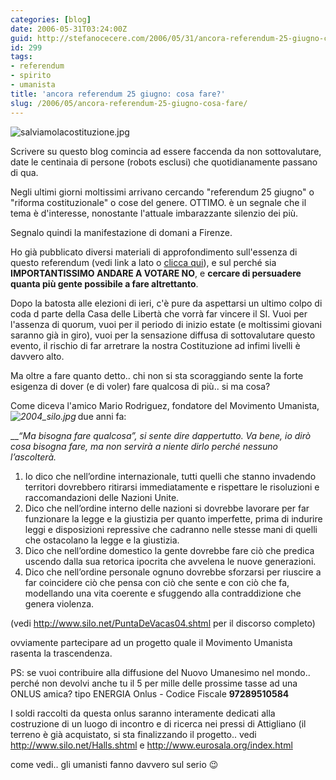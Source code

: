 ```yaml
---
categories: [blog]
date: 2006-05-31T03:24:00Z
guid: http://stefanocecere.com/2006/05/31/ancora-referendum-25-giugno-cosa-fare/
id: 299
tags:
- referendum
- spirito
- umanista
title: 'ancora referendum 25 giugno: cosa fare?'
slug: /2006/05/ancora-referendum-25-giugno-cosa-fare/
---
```


<img id="image297" alt="salviamolacostituzione.jpg" src="http://stefanocecere.com/wp-content/uploads/sites/3/2006/05/salviamolacostituzione.jpg" />

Scrivere su questo blog comincia ad essere faccenda da non sottovalutare, date le centinaia di persone (robots esclusi) che quotidianamente passano di qua.

Negli ultimi giorni moltissimi arrivano cercando "referendum 25 giugno" o "riforma costituzionale" o cose del genere. OTTIMO. è un segnale che il tema è d'interesse, nonostante l'attuale imbarazzante silenzio dei più.

Segnalo quindi la manifestazione di domani a Firenze.

Ho già pubblicato diversi materiali di approfondimento sull'essenza di questo referendum (vedi link a lato o [clicca qui](http://stefanocecere.com/2006/05/27/referendum-25-giugno-google-ruby-on-rails-e-le-multe-da-pagare/)), e sul perché sia **IMPORTANTISSIMO ANDARE A VOTARE NO**, e **cercare di persuadere quanta più gente possibile a fare altrettanto**.

Dopo la batosta alle elezioni di ieri, c'è pure da aspettarsi un ultimo colpo di coda d parte della Casa delle Libertà che vorrà far vincere il SI. Vuoi per l'assenza di quorum, vuoi per il periodo di inizio estate (e moltissimi giovani saranno già in giro), vuoi per la sensazione diffusa di sottovalutare questo evento, il rischio di far arretrare la nostra Costituzione ad infimi livelli è davvero alto.

Ma oltre a fare quanto detto.. chi non si sta scoraggiando sente la forte esigenza di dover (e di voler) fare qualcosa di più.. si ma cosa?

Come diceva l'amico Mario Rodriguez, fondatore del Movimento Umanista, due anni fa: _<img align="left" title="2004_silo.jpg" id="image298" alt="2004_silo.jpg" src="http://stefanocecere.com/wp-content/uploads/sites/3/2006/05/2004_silo.jpg" />_

 ___“Ma bisogna fare qualcosa”, si sente dire dappertutto. Va bene, io dirò cosa bisogna fare, ma non servirà a niente dirlo perché nessuno l’ascolterà._

  1. Io dico che nell’ordine internazionale, tutti quelli che stanno invadendo territori dovrebbero ritirarsi immediatamente e rispettare le risoluzioni e raccomandazioni delle Nazioni Unite.
  2. Dico che nell’ordine interno delle nazioni si dovrebbe lavorare per far funzionare la legge e la giustizia per quanto imperfette, prima di indurire leggi e disposizioni repressive che cadranno nelle stesse mani di quelli che ostacolano la legge e la giustizia.
  3. Dico che nell’ordine domestico la gente dovrebbe fare ciò che predica uscendo dalla sua retorica ipocrita che avvelena le nuove generazioni.
  4. Dico che nell’ordine personale ognuno dovrebbe sforzarsi per riuscire a far coincidere ciò che pensa con ciò che sente e con ciò che fa, modellando una vita coerente e sfuggendo alla contraddizione che genera violenza.

(vedi <http://www.silo.net/PuntaDeVacas04.shtml> per il discorso completo)

ovviamente partecipare ad un progetto quale il Movimento Umanista rasenta la trascendenza.

PS: se vuoi contribuire alla diffusione del Nuovo Umanesimo nel mondo.. perché non devolvi anche tu il 5 per mille delle prossime tasse ad una ONLUS amica? tipo ENERGIA Onlus - Codice Fiscale **97289510584**

I soldi raccolti da questa onlus saranno interamente dedicati alla costruzione di un luogo di incontro e di ricerca nei pressi di Attigliano (il terreno è già acquistato, si sta finalizzando il progetto.. vedi <http://www.silo.net/Halls.shtml> e <http://www.eurosala.org/index.html>

come vedi.. gli umanisti fanno davvero sul serio 😉